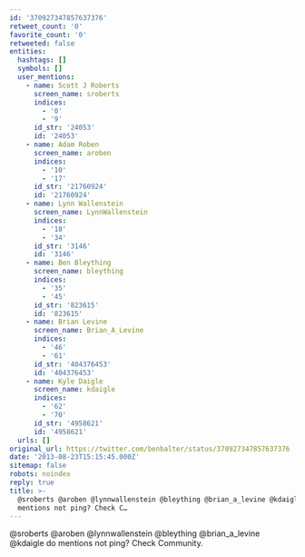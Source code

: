 ```yaml
---
id: '370927347857637376'
retweet_count: '0'
favorite_count: '0'
retweeted: false
entities:
  hashtags: []
  symbols: []
  user_mentions:
    - name: Scott J Roberts
      screen_name: sroberts
      indices:
        - '0'
        - '9'
      id_str: '24053'
      id: '24053'
    - name: Adam Roben
      screen_name: aroben
      indices:
        - '10'
        - '17'
      id_str: '21760924'
      id: '21760924'
    - name: Lynn Wallenstein
      screen_name: LynnWallenstein
      indices:
        - '18'
        - '34'
      id_str: '3146'
      id: '3146'
    - name: Ben Bleything
      screen_name: bleything
      indices:
        - '35'
        - '45'
      id_str: '823615'
      id: '823615'
    - name: Brian Levine
      screen_name: Brian_A_Levine
      indices:
        - '46'
        - '61'
      id_str: '404376453'
      id: '404376453'
    - name: Kyle Daigle
      screen_name: kdaigle
      indices:
        - '62'
        - '70'
      id_str: '4958621'
      id: '4958621'
  urls: []
original_url: https://twitter.com/benbalter/status/370927347857637376
date: '2013-08-23T15:15:45.000Z'
sitemap: false
robots: noindex
reply: true
title: >-
  @sroberts @aroben @lynnwallenstein @bleything @brian_a_levine @kdaigle do
  mentions not ping? Check C…
---
```


@sroberts @aroben @lynnwallenstein @bleything @brian_a_levine @kdaigle do mentions not ping? Check Community.